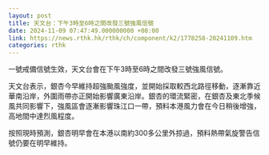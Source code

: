 ```yaml
---
layout: post
title: 天文台：下午3時至6時之間改發三號強風信號
date: 2024-11-09 07:47:49.000000000 +08:00
link: https://news.rthk.hk/rthk/ch/component/k2/1778258-20241109.htm
categories: rthk
---
```


一號戒備信號生效，天文台會在下午3時至6時之間改發三號強風信號。

天文台表示，銀杏今早維持超強颱風強度，並開始採取較西北路徑移動，逐漸靠近華南沿岸，外圍雨帶亦正開始影響廣東沿岸。銀杏的環流緊密，在銀杏及東北季候風共同影響下，強風區會逐漸影響珠江口一帶，預料本港風力會在今日稍後增強，高地間中達烈風程度。

按照現時預測，銀杏明早會在本港以南約300多公里外掠過，預料熱帶氣旋警告信號仍要在明早維持。
